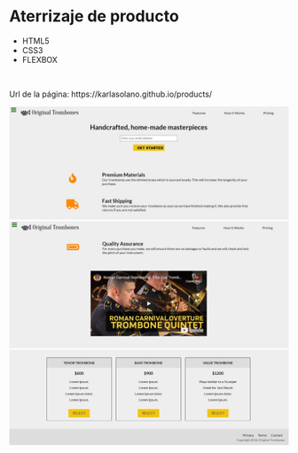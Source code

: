 <h1>Aterrizaje de producto</h1>

<ul>
<li>HTML5</li>
<li>CSS3</li>
<li>FLEXBOX</li>
</ul>
<br>
<p>Url de la página: https://karlasolano.github.io/products/<p>
 <img src="product.jpg">
<img src="product2.jpg">
<img src="product3.jpg">

